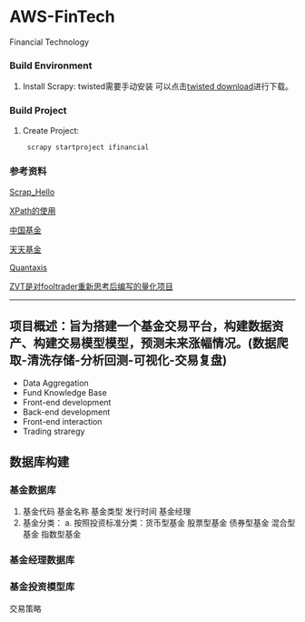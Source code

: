 # AWS-FinTech
Financial Technology

### Build Environment
1. Install Scrapy: twisted需要手动安装 可以点击[twisted download](https://www.lfd.uci.edu/~gohlke/pythonlibs/#twisted)进行下载。

### Build Project
1. Create Project:
   ```
    scrapy startproject ifinancial
   ```

### 参考资料
[Scrap_Hello](https://www.pythonf.cn/read/99261)

[XPath的使用](https://zhuanlan.zhihu.com/p/29436838)

[中国基金](https://cn.investing.com/funds/china-funds)

[天天基金](http://fund.eastmoney.com/data/xinfund.html)

[Quantaxis](https://github.com/quantaxis/quantaxis)

[ZVT是对fooltrader重新思考后编写的量化项目](https://github.com/zvtvz/zvt)

---

## 项目概述：旨为搭建一个基金交易平台，构建数据资产、构建交易模型模型，预测未来涨幅情况。(数据爬取-清洗存储-分析回测-可视化-交易复盘)
- Data Aggregation
- Fund Knowledge Base
- Front-end development
- Back-end development
- Front-end interaction
- Trading straregy

## 数据库构建

### 基金数据库
1. 基金代码 基金名称 基金类型 发行时间 基金经理
2. 基金分类：
    a. 按照投资标准分类：货币型基金 股票型基金 债券型基金 混合型基金 指数型基金
### 基金经理数据库

### 基金投资模型库
交易策略


